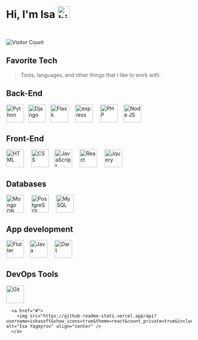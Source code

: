 <h1>Hi, I'm Isa <img src="https://user-images.githubusercontent.com/1303154/88677602-1635ba80-d120-11ea-84d8-d263ba5fc3c0.gif" width="32px" alt="hi"></h1>
<br>

![Visitor Count](https://profile-counter.glitch.me/proxacker/count.svg)
<br>
<h2 align="left">Favorite Tech</h2>

> Tools, languages, and other things that I like to work with.

<h2>Back-End</h2><img
              src="https://cdn.jsdelivr.net/gh/devicons/devicon/icons/python/python-original.svg"
              width="48"
              height="48"
              alt="Python"
            />&nbsp &nbsp<img
              src="https://cdn.worldvectorlogo.com/logos/django.svg"
              width="48"
              height="48"
              alt="Django"
            />&nbsp&nbsp
            <img
              src="https://cdn.jsdelivr.net/gh/devicons/devicon/icons/flask/flask-original.svg"
              width="48"
              height="48"
              alt="Flask"
            />
            &nbsp &nbsp
              <img
              src="https://cdn.jsdelivr.net/gh/devicons/devicon/icons/express/express-original.svg"
              width="48"
              height="48"
              alt="express"
            />
            &nbsp &nbsp
            <img
              src="https://cdn.jsdelivr.net/gh/devicons/devicon/icons/php/php-original.svg"
              width="48"
              height="48"
              alt="PHP"
            />&nbsp &nbsp
            <img
            src="https://cdn.jsdelivr.net/gh/devicons/devicon/icons/nodejs/nodejs-original.svg"
            width="48"
            height="48"
            alt="Node JS"
          />
           <br>
<h2>Front-End</h2>
<img
src="https://cdn.jsdelivr.net/gh/devicons/devicon/icons/html5/html5-original.svg"
width="48"
height="48"
alt="HTML"
/>
&nbsp &nbsp
<img src='https://cdn.jsdelivr.net/gh/devicons/devicon@master/icons/css3/css3-original.svg'
width="48"
height="48"
alt="CSS"
/>&nbsp &nbsp
            <img
              src="https://cdn.jsdelivr.net/gh/devicons/devicon/icons/javascript/javascript-original.svg"
              width="48"
              height="48"
              alt="JavaScript"
            />
            &nbsp &nbsp
            <img
              src="https://cdn.jsdelivr.net/gh/devicons/devicon/icons/react/react-original.svg"
              width="48"
              height="48"
              alt="React"
            />
            &nbsp &nbsp
            <img
              src="https://cdn.jsdelivr.net/gh/devicons/devicon/icons/jquery/jquery-original.svg"
              width="48"
              height="48"
              alt="Jquery"
            />
       
  <h2>Databases</h2>      
            <img
              src="https://cdn.jsdelivr.net/gh/devicons/devicon/icons/mongodb/mongodb-original.svg"
              width="48"
              height="48"
              alt="Mongo DB"
            />
            &nbsp &nbsp
            <img
              src="https://cdn.jsdelivr.net/gh/devicons/devicon/icons/postgresql/postgresql-original.svg"
              width="48"
              height="48"
              alt="PostgreSQL"
            />
            &nbsp &nbsp
      <img src='https://cdn.jsdelivr.net/gh/devicons/devicon@master/icons/mysql/mysql-original-wordmark.svg'
          width="48"
              height="48"
              alt="MySQL"/>
 <h2> App development</h2>
          <img
              src="https://cdn.worldvectorlogo.com/logos/flutter.svg"
              width="48"
              height="48"
              alt="Flutter"
            />&nbsp &nbsp
          <img
              src="https://cdn.worldvectorlogo.com/logos/java.svg"
              width="48"
              height="48"
              alt="Java"
            />
            &nbsp &nbsp
           <img
              src="https://cdn.jsdelivr.net/gh/devicons/devicon/icons/dart/dart-original.svg"
              width="48"
              height="48"
              alt="Dart"
            />
 <h2>DevOps Tools</h2>          
            <img
              src="https://cdn.jsdelivr.net/gh/devicons/devicon/icons/git/git-original.svg"
              width="48"
              height="48"
              alt="Git"
            />
           <br>
        
      <a href="#">
        <img src="https://github-readme-stats.vercel.app/api?username=iskasoft&show_icons=true&theme=react&count_private=true&include_all_commits=true" alt="Isa Yagmyrov" align="center" />
      </a>
      

